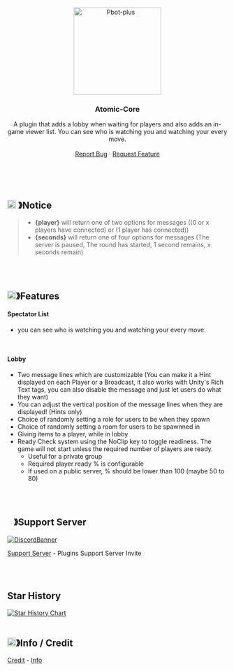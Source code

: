 <br />
<p align="center">
  <a href="https://github.com/YokiHost/Atomic-Core/">
    <img src="https://media.discordapp.net/attachments/1162368760754208882/1195976754217635961/logo.png?ex=660901a6&is=65f68ca6&hm=d7a9d7ebe95525f633b3411ad66cf21b0fe34149312f448c9f12849d92007122&=&format=webp&quality=lossless&width=468&height=468" alt="Pbot-plus" width="200" height="200">
  </a>

  <h3 align="center">Atomic-Core</h3>

  <p align="center">
    A plugin that adds a lobby when waiting for players and also adds an in-game viewer list.
    You can see who is watching you and watching your every move.
    <br />
    <br />
    <a href="https://github.com/YokiHost/Atomic-Core/issues">Report Bug</a>
    ·
    <a href="https://github.com/YokiHost/Atomic-Core/issues">Request Feature</a>

  </p>
</p>

<br/>
<br/>
<br/>


<!-- NOTICE -->

## <img src="https://media.discordapp.net/attachments/1216615245527912468/1220010912103272458/1055803759831294013.png?ex=660d62b4&is=65faedb4&hm=4307d44483bbf98d05c87d5426ce2c4a0e0d1edcf754a2758d82e4332fc7ebf0&=&format=webp&quality=lossless" width="20px" height="20px"> 》Notice 
> - **{player}** will return one of two options for messages ((0 or x players have connected) or (1 player has connected))
> - **{seconds}** will return one of four options for messages (The server is paused, The round has started, 1 second remains, x seconds remain)

<br/>
<br/>

## <img src="https://media.discordapp.net/attachments/1216615245527912468/1220009884494467122/852881450667081728.gif?ex=660d61bf&is=65faecbf&hm=3988eee1263768b5c718ee9a1431ebfe83543e9efe798ba39682fe5753907992&=" width="20px" height="20px">》Features
#### Spectator List
- you can see who is watching you and watching your every move.

<br/>

#### Lobby
- Two message lines which are customizable (You can make it a Hint displayed on each Player or a Broadcast, it also works with Unity's Rich Text tags, you can also disable the message and just let users do what they want)
- You can adjust the vertical position of the message lines when they are displayed! (Hints only)
- Choice of randomly setting a role for users to be when they spawn
- Choice of randomly setting a room for users to be spawnned in
- Giving items to a player, while in lobby
- Ready Check system using the NoClip key to toggle readiness. The game will not start unless the required number of players are ready.
	- Useful for a private group
	- Required player ready % is configurable
	- If used on a public server, % should be lower than 100 (maybe 50 to 80)

<br/>
<br/>

## <img src="https://media.discordapp.net/attachments/1216615245527912468/1220013441843204106/1036083490292244493.png?ex=660d650f&is=65faf00f&hm=fb124e28e1e1a2549c31bf2c50a6be939214ac42e626d0460544f29d2c50c754&=&format=webp&quality=lossless" width="15px" height="15px">》Support Server
[![DiscordBanner](https://invidget.switchblade.xyz/Ahu7SdJkYZ)](https://discord.gg/Ahu7SdJkYZ)

[Support Server](https://discord.gg/Ahu7SdJkYZ) - Plugins Support Server Invite

<br/>
<br/>

## Star History

<a href="https://star-history.com/#YokiHost/Atomic-Core&Date">
  <picture>
    <source media="(prefers-color-scheme: dark)" srcset="https://api.star-history.com/svg?repos=YokiHost/Atomic-Core&type=Date&theme=dark" />
    <source media="(prefers-color-scheme: light)" srcset="https://api.star-history.com/svg?repos=YokiHost/Atomic-Core&type=Date" />
    <img alt="Star History Chart" src="https://api.star-history.com/svg?repos=YokiHost/Atomic-Core&type=Date" />
  </picture>
</a>

<br/>
<br/>

## <img src="https://media.discordapp.net/attachments/1216615245527912468/1220014590474059796/859424401186095114.png?ex=660d6621&is=65faf121&hm=256abc8051ea1c66449f657dead9a3c7d9f1d558bb01956f7ac14215258c79c4&=&format=webp&quality=lossless" width="20px" height="20px">》Info / Credit
[Credit](https://github.com/YokiHost/Atomic-Core/blob/main/Credit.md) - [Info](https://github.com/YokiHost/Atomic-Core/blob/main/info.md) 
